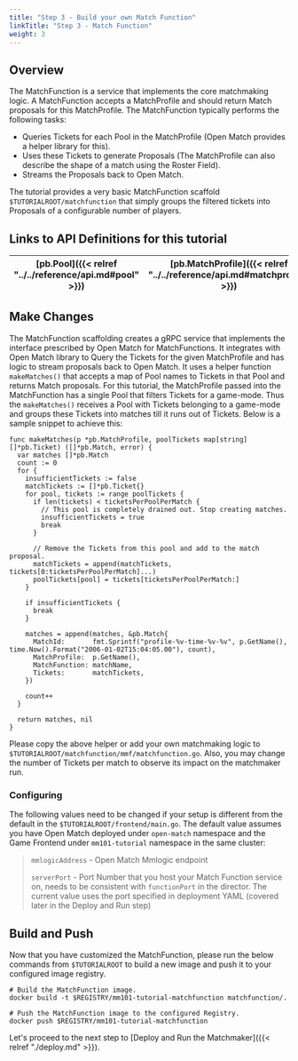 ```yaml
---
title: "Step 3 - Build your own Match Function"
linkTitle: "Step 3 - Match Function"
weight: 3
---
```


## Overview

The MatchFunction is a service that implements the core matchmaking logic. A MatchFunction accepts a MatchProfile and should return Match proposals for this MatchProfile. The MatchFunction typically performs the following tasks:

- Queries Tickets for each Pool in the MatchProfile (Open Match provides a helper library for this).
- Uses these Tickets to generate Proposals (The MatchProfile can also describe the shape of a match using the Roster Field).
- Streams the Proposals back to Open Match.

The tutorial provides a very basic MatchFunction scaffold ```$TUTORIALROOT/matchfunction``` that simply groups the filtered tickets into Proposals of a configurable number of players.

## Links to API Definitions for this tutorial

| [pb.Pool]({{< relref "../../reference/api.md#pool" >}}) | [pb.MatchProfile]({{< relref "../../reference/api.md#matchprofile" >}}) | [pb.Match]({{< relref "../../reference/api.md#match" >}}) | [matchfunction.Run]({{< relref "../../reference/api.md#matchfunction" >}}) |
| ----- | ---- | ----- | ----------- |

## Make Changes

The MatchFunction scaffolding creates a gRPC service that implements the interface prescribed by Open Match for MatchFunctions. It integrates with Open Match library to Query the Tickets for the given MatchProfile and has logic to stream proposals back to Open Match. It uses a helper function ```makeMatches()``` that accepts a map of Pool names to Tickets in that Pool and returns Match proposals. For this tutorial, the MatchProfile passed into the MatchFunction has a single Pool that filters Tickets for a game-mode. Thus the ```makeMatches()``` receives a Pool with Tickets belonging to a game-mode and groups these Tickets into matches till it runs out of Tickets. Below is a sample snippet to achieve this:

```
func makeMatches(p *pb.MatchProfile, poolTickets map[string][]*pb.Ticket) ([]*pb.Match, error) {
  var matches []*pb.Match
  count := 0
  for {
    insufficientTickets := false
    matchTickets := []*pb.Ticket{}
    for pool, tickets := range poolTickets {
      if len(tickets) < ticketsPerPoolPerMatch {
        // This pool is completely drained out. Stop creating matches.
        insufficientTickets = true
        break
      }

      // Remove the Tickets from this pool and add to the match proposal.
      matchTickets = append(matchTickets, tickets[0:ticketsPerPoolPerMatch]...)
      poolTickets[pool] = tickets[ticketsPerPoolPerMatch:]
    }

    if insufficientTickets {
      break
    }

    matches = append(matches, &pb.Match{
      MatchId:       fmt.Sprintf("profile-%v-time-%v-%v", p.GetName(), time.Now().Format("2006-01-02T15:04:05.00"), count),
      MatchProfile:  p.GetName(),
      MatchFunction: matchName,
      Tickets:       matchTickets,
    })

    count++
  }

  return matches, nil
}
```

Please copy the above helper or add your own matchmaking logic to ```$TUTORIALROOT/matchfunction/mmf/matchfunction.go```. Also, you may change the number of Tickets per match to observe its impact on the matchmaker run.

### Configuring

The following values need to be changed if your setup is different from the default in the ```$TUTORIALROOT/frontend/main.go```. The default value assumes you have Open Match deployed under ```open-match``` namespace and the Game Frontend under ```mm101-tutorial``` namespace in the same cluster:

> `mmlogicAddress` - Open Match Mmlogic endpoint
>
> `serverPort` - Port Number that you host your Match Function service on, needs to be consistent with `functionPort` in the director. The current value uses the port specified in deployment YAML (covered later in the Deploy and Run step)

## Build and Push

Now that you have customized the MatchFunction, please run the below commands from ```$TUTORIALROOT``` to build a new image and push it to your configured image registry.

```
# Build the MatchFunction image.
docker build -t $REGISTRY/mm101-tutorial-matchfunction matchfunction/.

# Push the MatchFunction image to the configured Registry.
docker push $REGISTRY/mm101-tutorial-matchfunction
```

Let's proceed to the next step to [Deploy and Run the Matchmaker]({{< relref "./deploy.md" >}}).
